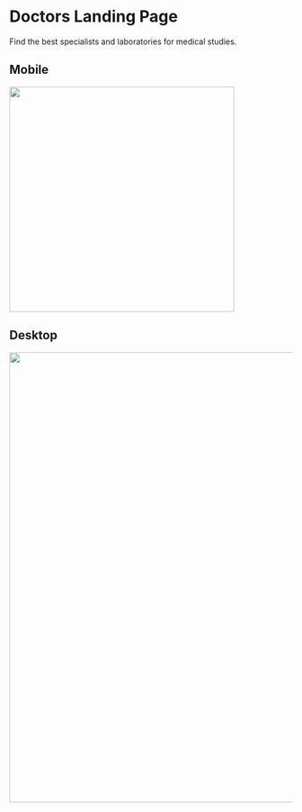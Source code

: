 # Doctors Landing Page
Find the best specialists and laboratories for medical studies.

## Mobile

<img width="400px" src="https://raw.githubusercontent.com/uxcristopher/imagenes/main/Readmes/landing%20page%20de%20me%CC%81dicos/mobile.jpg"/>

## Desktop

<img width="800px" src="https://raw.githubusercontent.com/uxcristopher/imagenes/main/Readmes/landing%20page%20de%20me%CC%81dicos/desktop.jpg"/>